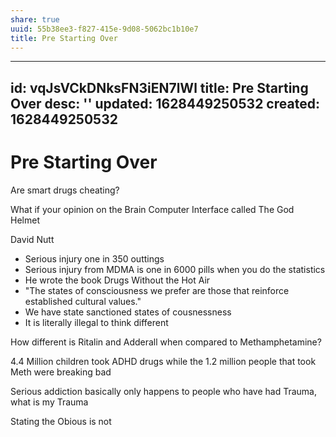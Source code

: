 ```yaml
---
share: true
uuid: 55b38ee3-f827-415e-9d08-5062bc1b10e7
title: Pre Starting Over
---
```

---
id: vqJsVCkDNksFN3iEN7lWl
title: Pre Starting Over
desc: ''
updated: 1628449250532
created: 1628449250532
---
# Pre Starting Over
Are smart drugs cheating?

What if your opinion on the Brain Computer Interface called The God Helmet

David Nutt

*   Serious injury one in 350 outtings
*   Serious injury from MDMA is one in 6000 pills when you do the statistics
*   He wrote the book Drugs Without the Hot Air
*   "The states of consciousness we prefer are those that reinforce established cultural values."
*   We have state sanctioned states of cousnessness
*   It is literally illegal to think different

How different is Ritalin and Adderall when compared to Methamphetamine?

4.4 Million children took ADHD drugs while the 1.2 million people that took Meth were breaking bad

Serious addiction basically only happens to people who have had Trauma, what is my Trauma

Stating the Obious is not
